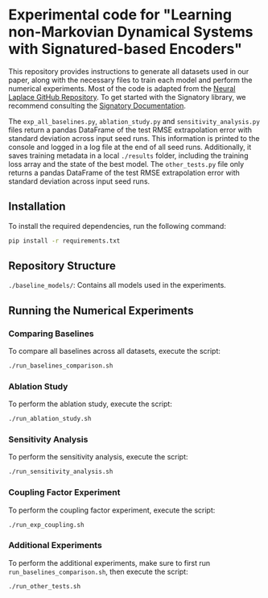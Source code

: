 # Experimental code for "Learning non-Markovian Dynamical Systems with Signatured-based Encoders"

This repository provides instructions to generate all datasets used in our paper, along with the necessary files to train each model and perform the numerical experiments. Most of the code is adapted from the [Neural Laplace GitHub Repository](https://github.com/samholt/NeuralLaplace). To get started with the Signatory library, we recommend consulting the [Signatory Documentation](https://signatory.readthedocs.io/en/latest/).

The `exp_all_baselines.py`, `ablation_study.py` and `sensitivity_analysis.py` files return a pandas DataFrame of the test RMSE extrapolation error with standard deviation across input seed runs. This information is printed to the console and logged in a log file at the end of all seed runs. Additionally, it saves training metadata in a local `./results` folder, including the training loss array and the state of the best model. The `other_tests.py` file only returns a pandas DataFrame of the test RMSE extrapolation error with standard deviation across input seed runs.

## Installation

To install the required dependencies, run the following command:

```bash
pip install -r requirements.txt
```

## Repository Structure

`./baseline_models/`: Contains all models used in the experiments. 

## Running the Numerical Experiments

### Comparing Baselines

To compare all baselines across all datasets, execute the script:

```bash
./run_baselines_comparison.sh
```

### Ablation Study

To perform the ablation study, execute the script:

```bash
./run_ablation_study.sh
```

### Sensitivity Analysis

To perform the sensitivity analysis, execute the script:

```bash
./run_sensitivity_analysis.sh
```

### Coupling Factor Experiment

To perform the coupling factor experiment, execute the script:

```bash
./run_exp_coupling.sh
```

### Additional Experiments

To perform the additional experiments, make sure to first run `run_baselines_comparison.sh`, then execute the script:

```bash
./run_other_tests.sh
```

